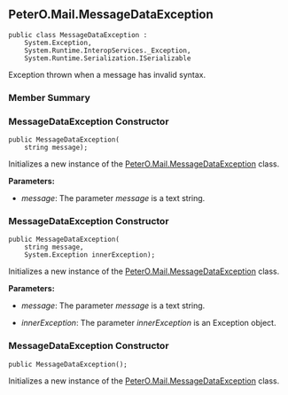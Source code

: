 ## PeterO.Mail.MessageDataException

    public class MessageDataException :
        System.Exception,
        System.Runtime.InteropServices._Exception,
        System.Runtime.Serialization.ISerializable

Exception thrown when a message has invalid syntax.

### Member Summary

<a id="Void_ctor_String"></a>
### MessageDataException Constructor

    public MessageDataException(
        string message);

Initializes a new instance of the [PeterO.Mail.MessageDataException](PeterO.Mail.MessageDataException.md) class.

<b>Parameters:</b>

 * <i>message</i>: The parameter <i>message</i>
is a text string.

<a id="Void_ctor_String_Exception"></a>
### MessageDataException Constructor

    public MessageDataException(
        string message,
        System.Exception innerException);

Initializes a new instance of the [PeterO.Mail.MessageDataException](PeterO.Mail.MessageDataException.md) class.

<b>Parameters:</b>

 * <i>message</i>: The parameter <i>message</i>
is a text string.

 * <i>innerException</i>: The parameter <i>innerException</i>
is an Exception object.

<a id="Void_ctor"></a>
### MessageDataException Constructor

    public MessageDataException();

Initializes a new instance of the [PeterO.Mail.MessageDataException](PeterO.Mail.MessageDataException.md) class.
